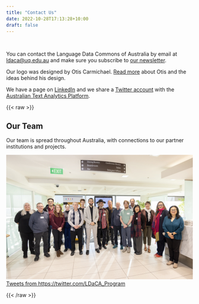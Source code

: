 ```yaml
---
title: "Contact Us"
date: 2022-10-28T17:13:28+10:00
draft: false
---
```


<br>

 You can contact the Language Data Commons of Australia by email at [ldaca@uq.edu.au](mailto:ldaca@uq.edu.au) and make sure you subscribe to [our newsletter](http://eepurl.com/irhylw).

Our logo was designed by Otis Carmichael. [Read more](/designer/) about Otis and the ideas behind his design.

We have a page on [LinkedIn](https://www.linkedin.com/company/ldaca/) and we share a [Twitter account](https://twitter.com/LDaCA_Program) with the [Australian Text Analytics Platform](https://www.atap.edu.au).<br>

{{< raw >}}

<div class="flex_container" style="gap: 5%;">
    <div class="flex_item team_div">
        <h2>Our Team</h2>
        <p>Our team is spread throughout Australia, with connections to our partner institutions and projects. </p>
        <img src="/contact/ldaca-team.jpg">
    </div>
    <div class="twitter flex_item">
        <a class="twitter-timeline"
            href="https://twitter.com/LDaCA_Program"
            data-height="600"
            data-width="600"
            data-chrome="nofooter noborders">
            Tweets from https://twitter.com/LDaCA_Program
        </a>
    </div>

</div>

{{< /raw >}}

<br>